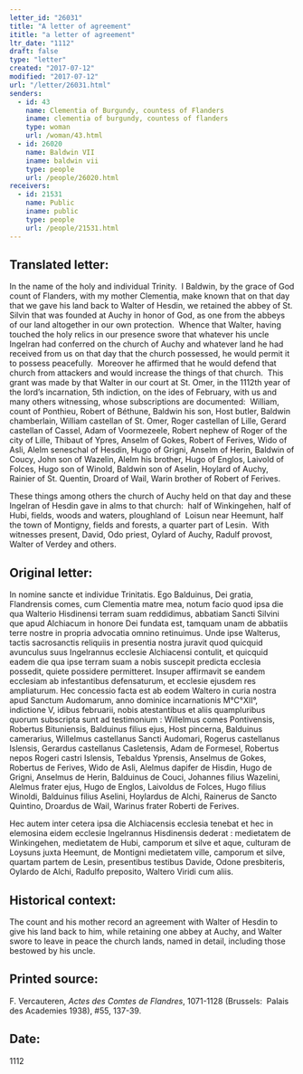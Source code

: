 ```yaml
---
letter_id: "26031"
title: "A letter of agreement"
ititle: "a letter of agreement"
ltr_date: "1112"
draft: false
type: "letter"
created: "2017-07-12"
modified: "2017-07-12"
url: "/letter/26031.html"
senders:
  - id: 43
    name: Clementia of Burgundy, countess of Flanders
    iname: clementia of burgundy, countess of flanders
    type: woman
    url: /woman/43.html
  - id: 26020
    name: Baldwin VII
    iname: baldwin vii
    type: people
    url: /people/26020.html
receivers:
  - id: 21531
    name: Public
    iname: public
    type: people
    url: /people/21531.html
---
```

<h2> Translated letter:</h2><p>In the name of the holy and individual Trinity.&nbsp; I Baldwin, by the grace of God count of Flanders, with my mother Clementia, make known that on that day that we gave his land back to Walter of Hesdin, we retained the abbey of St. Silvin that was founded at Auchy in honor of God, as one from the abbeys of our land altogether in our own protection.&nbsp; Whence that Walter, having touched the holy relics in our presence swore that whatever his uncle Ingelran had conferred on the church of Auchy and whatever land he had received from us on that day that the church possessed, he would permit it to possess peacefully.&nbsp; Moreover he affirmed that he would defend that church from attackers and would increase the things of that church.&nbsp; This grant was made by that Walter in our court at St. Omer, in the 1112th year of the lord’s incarnation, 5th indiction, on the ides of February, with us and many others witnessing, whose subscriptions are documented:&nbsp; William, count of Ponthieu, Robert of Béthune, Baldwin his son, Host butler, Baldwin chamberlain, William castellan of St. Omer, Roger castellan of Lille, Gerard castellan of Cassel, Adam of Voormezeele, Robert nephew of Roger of the city of Lille, Thibaut of Ypres, Anselm of Gokes, Robert of Ferives, Wido of Asli, Alelm seneschal of Hesdin, Hugo of Grigni, Anselm of Herin, Baldwin of Coucy, John son of Wazelin, Alelm his brother, Hugo of Englos, Laivold of Folces, Hugo son of Winold, Baldwin son of Aselin, Hoylard of Auchy, Rainier of St. Quentin, Droard of Wail, Warin brother of Robert of Ferives.</p><p>These things among others the church of Auchy held on that day and these Ingelran of Hesdin gave in alms to that church:&nbsp; half of Winkingehen, half of Hubi, fields, woods and waters, ploughland of&nbsp; Loisun near Heemunt, half the town of Montigny, fields and forests, a quarter part of Lesin. &nbsp;With witnesses present, David, Odo priest, Oylard of Auchy, Radulf provost, Walter of Verdey and others.</p><h2 class="mt-4"> Original letter:</h2><p>In nomine sancte et individue Trinitatis. Ego Balduinus, Dei gratia, Flandrensis comes, cum Clementia matre mea, notum facio quod ipsa die qua Walterio Hisdinensi terram suam reddidimus, abbatiam Sancti Silvini que apud Alchiacum in honore Dei fundata est, tamquam unam de abbatiis terre nostre in propria advocatia omnino retinuimus. Unde ipse Walterus, tactis sacrosanctis reliquiis in presentia nostra juravit quod quicquid avunculus suus Ingelrannus ecclesie Alchiacensi contulit, et quicquid eadem die qua ipse terram suam a nobis suscepit predicta ecclesia possedit, quiete possidere permitteret. Insuper affirmavit se eandem ecclesiam ab infestantibus defensaturum, et ecclesie ejusdem res ampliaturum. Hec concessio facta est ab eodem Waltero in curia nostra apud Sanctum Audomarum, anno dominice incarnationis M°C°XII°, indictione V, idibus februarii, nobis atestantibus et aliis quampluribus quorum subscripta sunt ad testimonium : Willelmus comes Pontivensis, Robertus Bituniensis, Balduinus filius ejus, Host pincerna, Balduinus camerarius, Willelmus castellanus Sancti Audomari, Rogerus castellanus Islensis, Gerardus castellanus Casletensis, Adam de Formesel, Robertus nepos Rogeri castri Islensis, Tebaldus Yprensis, Anselmus de Gokes, Robertus de Ferives, Wido de Asli, Alelmus dapifer de Hisdin, Hugo de Grigni, Anselmus de Herin, Balduinus de Couci, Johannes filius Wazelini, Alelmus frater ejus, Hugo de Englos, Laivoldus de Folces, Hugo filius Winoldi, Balduinus filius Aselini, Hoylardus de Alchi, Rainerus de Sancto Quintino, Droardus de Wail, Warinus frater Roberti de Ferives.</p><p>Hec autem inter cetera ipsa die Alchiacensis ecclesia tenebat et hec in elemosina eidem ecclesie Ingelrannus Hisdinensis dederat : medietatem de Winkingehen, medietatem de Hubi, camporum et silve et aque, culturam de Loysuns juxta Heemunt, de Montigni medietatem ville, camporum et silve, quartam partem de Lesin, presentibus testibus Davide, Odone presbiteris, Oylardo de Alchi, Radulfo preposito, Waltero Viridi cum aliis.</p><h2 class="mt-4"> Historical context:</h2><p>The count and his mother record an agreement with Walter of Hesdin to give his land back to him, while retaining one abbey at Auchy, and Walter swore to leave in peace the church lands, named in detail, including those bestowed by his uncle.</p><h2 class="mt-4"> Printed source:</h2><p>F. Vercauteren,&nbsp;<i>Actes des Comtes de Flandres</i>, 1071-1128 (Brussels:&nbsp; Palais des Academies 1938),&nbsp;#55, 137-39.</p><h2 class="mt-4"> Date:</h2>1112